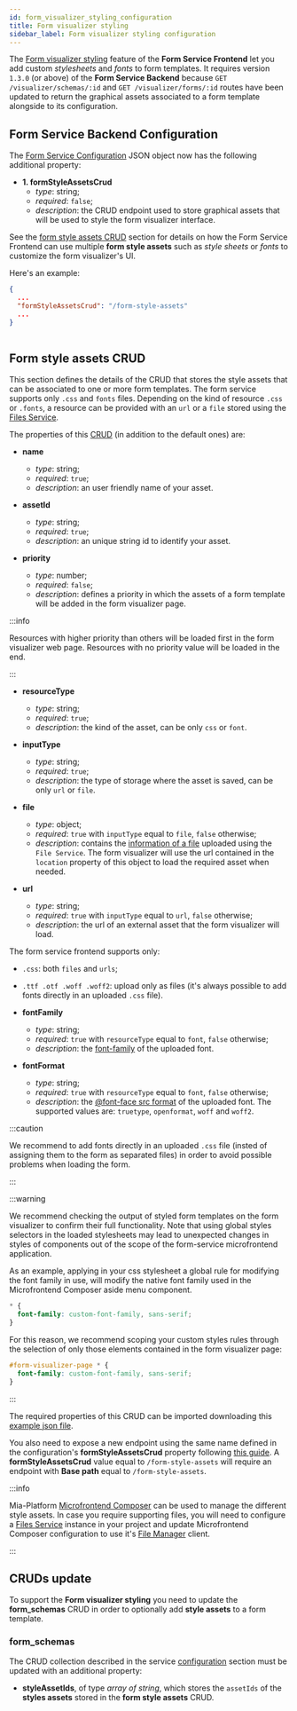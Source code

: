 ```yaml
---
id: form_visualizer_styling_configuration
title: Form visualizer styling
sidebar_label: Form visualizer styling configuration
---
```


<!--
WARNING: this file was automatically generated by Mia-Platform Doc Aggregator.
DO NOT MODIFY IT BY HAND.
Instead, modify the source file and run the aggregator to regenerate this file.
-->

The [Form visualizer styling](/runtime_suite/form-service-frontend/40_form_visualizer_styling.md) feature of the **Form Service Frontend** let you add custom *stylesheets* and *fonts* to form templates. It requires version `1.3.0` (or above) of the **Form Service Backend** because `GET /visualizer/schemas/:id` and `GET /visualizer/forms/:id` routes have been updated to return the graphical assets associated to a form template alongside to its configuration.

## Form Service Backend Configuration

The [Form Service Configuration](/runtime_suite/form-service-backend/20_configuration.md) JSON object now has the following additional property:

- **1. formStyleAssetsCrud**
  - *type*: string;
  - *required*: `false`;
  - *description*: the CRUD endpoint used to store graphical assets that will be used to style the form visualizer interface.

See the [form style assets CRUD](#form-style-assets-crud) section for details on how the Form Service Frontend can use multiple **form style assets** such as *style sheets*  or *fonts* to customize the form visualizer's UI.

Here's an example:

```json
{
  ...
  "formStyleAssetsCrud": "/form-style-assets"
  ...
}
  
```

## Form style assets CRUD

This section defines the details of the CRUD that stores the style assets that can be associated to one or more form templates. The form service supports only `.css` and `fonts` files. Depending on the kind of resource `.css` or `.fonts`, a resource can be provided with an `url` or a `file` stored using the [Files Service](/runtime_suite/files-service/configuration.mdx).

The properties of this [CRUD](/runtime_suite/crud-service/10_overview_and_usage.md) (in addition to the default ones) are:

- **name**
  - *type*: string;
  - *required*: `true`;
  - *description*: an user friendly name of your asset.

- **assetId**
  - *type*: string;
  - *required*: `true`;
  - *description*: an unique string id to identify your asset.

- **priority**
  - *type*: number;
  - *required*: `false`;
  - *description*: defines a priority in which the assets of a form template will be added in the form visualizer page.

:::info

Resources with higher priority than others will be loaded first in the form visualizer web page. Resources with no priority value will be loaded in the end.

:::

- **resourceType**
  - *type*: string;
  - *required*: `true`;
  - *description*: the kind of the asset, can be only `css` or `font`.

- **inputType**
  - *type*: string;
  - *required*: `true`;
  - *description*: the type of storage where the asset is saved, can be only `url` or `file`.

- **file**
  - *type*: object;
  - *required*: `true` with `inputType` equal to `file`, `false` otherwise;
  - *description*: contains the [information of a file](/runtime_suite/files-service/configuration.mdx) uploaded using the `File Service`. The form visualizer will use the url contained in the `location` property of this object to load the required asset when needed.

- **url**
  - *type*: string;
  - *required*: `true` with `inputType` equal to `url`, `false` otherwise;
  - *description*: the url of an external asset that the form visualizer will load.

The form service frontend supports only:

- `.css`: both `files` and `urls`;
- `.ttf .otf .woff .woff2`: upload only as files (it's always possible to add fonts directly in an uploaded `.css` file).

- **fontFamily**
  - *type*: string;
  - *required*: `true` with `resourceType` equal to `font`, `false` otherwise;
  - *description*: the [font-family](https://developer.mozilla.org/en-US/docs/Web/CSS/font-family) of the uploaded font.

- **fontFormat**
  - *type*: string;
  - *required*: `true` with `resourceType` equal to `font`, `false` otherwise;
  - *description*: the [@font-face src format](https://developer.mozilla.org/en-US/docs/Web/CSS/@font-face) of the uploaded font. The supported values are: `truetype`, `openformat`, `woff` and `woff2`.


:::caution

We recommend to add fonts directly in an uploaded `.css` file (insted of assigning them to the form as separated files) in order to avoid possible problems when loading the form.

:::

:::warning

We recommend checking the output of styled form templates on the form visualizer to confirm their full functionality. Note that using global styles selectors in the loaded stylesheets may lead to unexpected changes in styles of components out of the scope of the form-service microfrontend application.

As an example, applying in your css stylesheet a global rule for modifying the font family in use, will modify the native font family used in the Microfrontend Composer aside menu component.

```css
* {
  font-family: custom-font-family, sans-serif;
}
```

For this reason, we recommend scoping your custom styles rules through the selection of only those elements contained in the form visualizer page:

```css
#form-visualizer-page * {
  font-family: custom-font-family, sans-serif;
}
```

:::

The required properties of this CRUD can be imported downloading this <a download target="_blank" href="/docs_files_to_download/form-service-backend/form_style_assets_crud_fields.json">example json file</a>.

You also need to expose a new endpoint using the same name defined in the configuration's **formStyleAssetsCrud** property following [this guide](/development_suite/api-console/api-design/endpoints.md). A **formStyleAssetsCrud** value equal to `/form-style-assets` will require an endpoint with **Base path** equal to `/form-style-assets`.

:::info

Mia-Platform [Microfrontend Composer](/microfrontend-composer/back-kit/10_overview.md) can be used to manage the different style assets. In case you require supporting files, you will need to configure a [Files Service](/runtime_suite/files-service/configuration.mdx) instance in your project and update Microfrontend Composer configuration to use it's [File Manager](/microfrontend-composer/back-kit/60_components/260_file_manager.md) client.

:::

## CRUDs update

To support the **Form visualizer styling** you need to update the **form_schemas** CRUD in order to optionally add **style assets** to a form template.

### form_schemas

The CRUD collection described in the service [configuration](/runtime_suite/form-service-backend/20_configuration.md#create-required-cruds) section must be updated with an additional property:

- **styleAssetIds**, of type *array of string*, which stores the `assetIds` of the **styles assets** stored in the **form style assets** CRUD.
